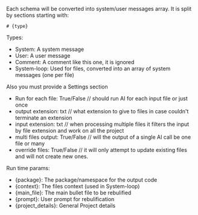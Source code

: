 Each schema will be converted into system/user messages array.
It is split by sections starting with:

`# {type}`

Types:

- System: A system message
- User: A user message
- Comment: A comment like this one, it is ignored
- System-loop: Used for files, converted into an array of system messages (one per file)

Also you must provide a Settings section

* Run for each file: True/False // should run AI for each input file or just once
* output extension: txt // what extension to give to files in case couldn't terminate an extension
* input extension:  txt // when processing multiple files it filters the input by file extension and work on all the project
* multi files output: True/False // will the output of a single AI call be one file or many
* override files: True/False // it will only attempt to update existing files and will not create new ones.

Run time params:

- {package}: The package/namespace for the output code
- {context}: The files context (used in System-loop)
- {main_file}: The main bullet file to be rebulified
- {prompt}: User prompt for rebulification
- {project_details}: General Project details